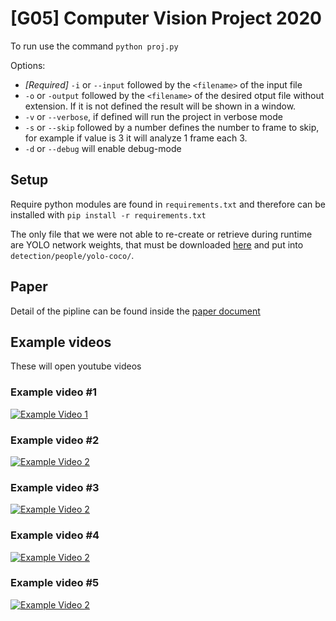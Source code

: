 # [G05] Computer Vision Project 2020 
To run use the command `python proj.py`

Options:
 - _[Required]_ `-i` or `--input` followed by the `<filename>` of the input file
 - `-o` or `-output` followed by the `<filename>` of the desired otput file without extension. 
 If it is not defined the result will be shown in a window.
 - `-v` or `--verbose`, if defined will run the project in verbose mode
 - `-s` or `--skip` followed by a number defines the number to frame to skip, for example if value is 3 it will analyze 1 frame each 3.
 - `-d` or `--debug` will enable debug-mode

## Setup
Require python modules are found in `requirements.txt` and therefore can be installed with `pip install -r requirements.txt` 

The only file that we were not able to re-create or retrieve during runtime are YOLO network weights,
that must be downloaded [here](https://drive.google.com/file/d/1kQ29lFhHEGQrKqlUU0BNB1cIyoTHkwI6/view?usp=sharing) and put into `detection/people/yolo-coco/`.

## Paper
Detail of the pipline can be found inside the [paper document](./Gambelli_Gavioli_Glorio_g05_project_paper.pdf)

## Example videos
These will open youtube videos
### Example video #1
[![Example Video 1](https://img.youtube.com/vi/76wbWCvVGRY/0.jpg)](https://www.youtube.com/watch?v=76wbWCvVGRY)

### Example video #2
[![Example Video 2](https://img.youtube.com/vi/aPo2egg-6tc/0.jpg)](https://www.youtube.com/watch?v=aPo2egg-6tc)

### Example video #3
[![Example Video 2](https://img.youtube.com/vi/W2iwnYzL37U/0.jpg)](https://www.youtube.com/watch?v=W2iwnYzL37U)

### Example video #4
[![Example Video 2](https://img.youtube.com/vi/VaQ0EZ9viMM/0.jpg)](https://www.youtube.com/watch?v=VaQ0EZ9viMM)

### Example video #5
[![Example Video 2](https://img.youtube.com/vi/BMh_mPzDwG4/0.jpg)](https://www.youtube.com/watch?v=BMh_mPzDwG4)
